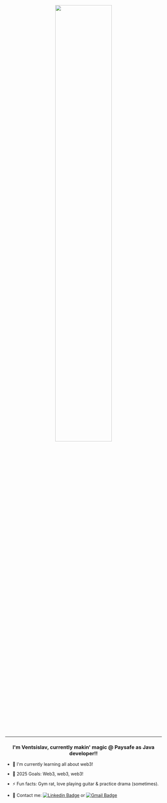 <div align="center">
  <img src="https://rishavanand.github.io/static/images/greetings.gif" align="center" style="width: 60%" />
</div>

---
### <div align="center">I'm Ventsislav, currently makin' magic @ Paysafe as Java developer!!</div>  

- 🌱 I'm currently learning all about web3!

- 🤞 2025 Goals: Web3, web3, web3!

- ⚡ Fun facts: Gym rat, love playing guitar & practice drama (sometimes).

- 📩 Contact me: [![Linkedin Badge](https://img.shields.io/badge/LinkedIn-0077B5?style=for-the-badge&logo=linkedin&logoColor=white)](https://www.linkedin.com/in/ventsislav-todorov-835b61252) or <a href = "mailto: vntodorov02@gmail.com">![Gmail Badge](https://img.shields.io/badge/Gmail-D14836?style=for-the-badge&logo=gmail&logoColor=white)</a>
